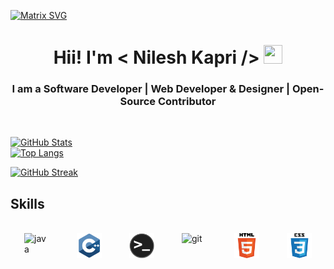 [![Matrix SVG](https://raw.githubusercontent.com/rodrigograca31/rodrigograca31/master/matrix.svg)](https://minhaj-313.io)

<h1 align="center">Hii! I'm  < Nilesh Kapri /> <img src= "https://media.tenor.com/images/2adfe94e69139f3e22623b61d375a7a7/tenor.gif" width= "30" height= "30"></h1>

<h3 align="center">I am a Software Developer | Web Developer & Designer | Open-Source Contributor</h3>

<br>

[![GitHub Stats](https://github-readme-stats.vercel.app/api?username=itskapri&show_icons=true&theme=merko)](https://github.com/itsKapri/)
<br>
[![Top Langs](https://github-readme-stats.vercel.app/api/top-langs/?username=itskapri&show_icons=true&theme=merko&layout=compact)](https://github.com/itskapri/)
<br>

[![GitHub Streak](https://github-readme-streak-stats.herokuapp.com?user=ItsKapri&theme=merko&date_format=M%20j%5B%2C%20Y%5D)](https://git.io/streak-stats)

## Skills

<br>
<div style="display: flex; justify-content: space-around">
  
 
<img align="left" alt="java" width="40px" src="https://dev.java/assets/images/java-logo-vert-blk.png" />
  
  <img align="left" alt="cpp" width="40px" src="https://raw.githubusercontent.com/github/explore/80688e429a7d4ef2fca1e82350fe8e3517d3494d/topics/cpp/cpp.png" />
  
  <img align="left" alt="Terminal" width="40px" src="https://raw.githubusercontent.com/github/explore/80688e429a7d4ef2fca1e82350fe8e3517d3494d/topics/terminal/terminal.png" />
  
    
<img align="left" alt="git" width="40px" src="https://varadbhogayata.github.io/assets/img/git.png" />
  
  
  
<img align="left" alt="HTML5" width="40px" src="https://raw.githubusercontent.com/github/explore/80688e429a7d4ef2fca1e82350fe8e3517d3494d/topics/html/html.png" />
  
<img align="left" alt="CSS3" width="40px" src="https://raw.githubusercontent.com/github/explore/80688e429a7d4ef2fca1e82350fe8e3517d3494d/topics/css/css.png" />
  


  

  

  
  







